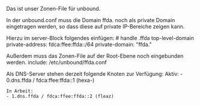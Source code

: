 Das ist unser Zonen-File für unbound.

In der unbound.conf muss die Domain ffda. noch als private Domain eingetragen werden,
so dass diese auf private IP-Bereiche zeigen kann.

Hierzu im server-Block folgendes einfügen:
    # handle .ffda top-level-domain
    private-address: fdca:ffee:ffda::/64
    private-domain: "ffda."

Außerdem muss das Zonen-File auf der Root-Ebene noch eingebunden werden.
    include: /etc/unbound/ffda.conf


Als DNS-Server stehen derzeit folgende Knoten zur Verfügung:
    Aktiv:
    - 0.dns.ffda / fdca:ffee:ffda::1 (hexa-)

    In Arbeit:
    - 1.dns.ffda / fdca:ffee:ffda::2 (fleaz) 
